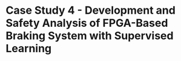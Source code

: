 # Case Study 4 - Development and Safety Analysis of FPGA-Based Braking System with Supervised Learning

